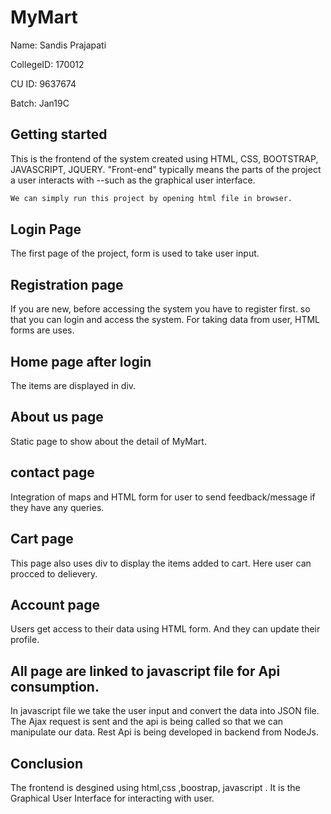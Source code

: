 # MyMart

Name: Sandis Prajapati

CollegeID: 170012

CU ID: 9637674

Batch: Jan19C

## Getting started
This is the frontend of the system created using HTML, CSS, BOOTSTRAP, JAVASCRIPT, JQUERY. "Front-end" typically means the parts of the project a user interacts with --such as the graphical user interface. 

```bash
We can simply run this project by opening html file in browser.
```

## Login Page
The first page of the project, form is used to take user input.

## Registration page
If you are new, before accessing the system you have to register first. so that you can login and access the system. For taking data from user, HTML forms are uses.

## Home page after login
The items are displayed in div.

## About us page
Static page to show about the detail of MyMart.

## contact page
Integration of maps and HTML form for user to send feedback/message if they have any queries.

## Cart page
This page also uses div to display the items added to cart. Here user can procced to delievery.

## Account page
Users get access to their data using HTML form. And they can update their profile.

## All page are linked to javascript file for Api consumption.
In javascript file we take the user input and convert the data into JSON file. The Ajax request is sent and the api is being called so that we can manipulate our data. Rest Api is being developed in backend from NodeJs. 

## Conclusion
The frontend is desgined using html,css ,boostrap, javascript . It is the Graphical User Interface for interacting with user.

